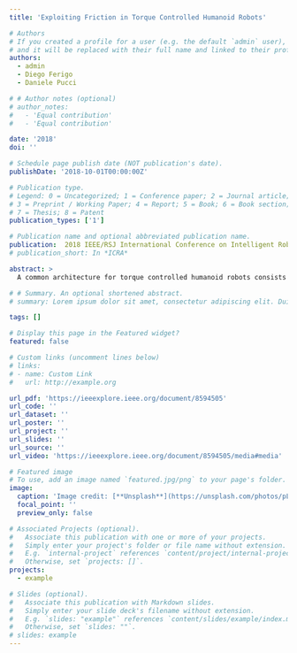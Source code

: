 ```yaml
---
title: 'Exploiting Friction in Torque Controlled Humanoid Robots'

# Authors
# If you created a profile for a user (e.g. the default `admin` user), write the username (folder name) here
# and it will be replaced with their full name and linked to their profile.
authors:
  - admin
  - Diego Ferigo
  - Daniele Pucci

# # Author notes (optional)
# author_notes:
#   - 'Equal contribution'
#   - 'Equal contribution'

date: '2018'
doi: ''

# Schedule page publish date (NOT publication's date).
publishDate: '2018-10-01T00:00:00Z'

# Publication type.
# Legend: 0 = Uncategorized; 1 = Conference paper; 2 = Journal article;
# 3 = Preprint / Working Paper; 4 = Report; 5 = Book; 6 = Book section;
# 7 = Thesis; 8 = Patent
publication_types: ['1']

# Publication name and optional abbreviated publication name.
publication:  2018 IEEE/RSJ International Conference on Intelligent Robots and Systems (IROS)
# publication_short: In *ICRA*

abstract: > 
  A common architecture for torque controlled humanoid robots consists in two nested loops. The outer loop generates desired joint/motor torques, and the inner loop stabilizes these desired values. In doing so, the inner loop usually compensates for joint friction phenomena, thus removing their inherent stabilizing property that may be also beneficial for high level control objectives. This paper shows how to exploit friction for joint and task space control of humanoid robots. Experiments are carried out on the humanoid robot iCub.

# # Summary. An optional shortened abstract.
# summary: Lorem ipsum dolor sit amet, consectetur adipiscing elit. Duis posuere tellus ac convallis placerat. Proin tincidunt magna sed ex sollicitudin condimentum.

tags: []

# Display this page in the Featured widget?
featured: false

# Custom links (uncomment lines below)
# links:
# - name: Custom Link
#   url: http://example.org

url_pdf: 'https://ieeexplore.ieee.org/document/8594505'
url_code: ''
url_dataset: ''
url_poster: ''
url_project: ''
url_slides: ''
url_source: ''
url_video: 'https://ieeexplore.ieee.org/document/8594505/media#media'

# Featured image
# To use, add an image named `featured.jpg/png` to your page's folder.
image:
  caption: 'Image credit: [**Unsplash**](https://unsplash.com/photos/pLCdAaMFLTE)'
  focal_point: ''
  preview_only: false

# Associated Projects (optional).
#   Associate this publication with one or more of your projects.
#   Simply enter your project's folder or file name without extension.
#   E.g. `internal-project` references `content/project/internal-project/index.md`.
#   Otherwise, set `projects: []`.
projects:
  - example

# Slides (optional).
#   Associate this publication with Markdown slides.
#   Simply enter your slide deck's filename without extension.
#   E.g. `slides: "example"` references `content/slides/example/index.md`.
#   Otherwise, set `slides: ""`.
# slides: example
---
```


<!-- {{% callout note %}}
Click the _Cite_ button above to demo the feature to enable visitors to import publication metadata into their reference management software.
{{% /callout %}}

{{% callout note %}}
Create your slides in Markdown - click the _Slides_ button to check out the example.
{{% /callout %}}

Supplementary notes can be added here, including [code, math, and images](https://wowchemy.com/docs/writing-markdown-latex/). -->
